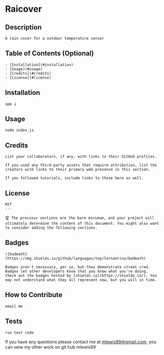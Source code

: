 # Raicover

## Description
    
    A rain cover for a outdoor temperature sensor
    
## Table of Contents (Optional)
    
    - [Installation](#installation)
    - [Usage](#usage)
    - [Credits](#credits)
    - [License](#license)
    
## Installation
    
    npm i
    
## Usage
    
    node index.js
    
## Credits
    
    List your collaborators, if any, with links to their GitHub profiles.
    
    If you used any third-party assets that require attribution, list the creators with links to their primary web presence in this section.
    
    If you followed tutorials, include links to those here as well.
    
## License
    
    MIT
    ---
    
    🏆 The previous sections are the bare minimum, and your project will ultimately determine the content of this document. You might also want to consider adding the following sections.
    
## Badges
    
    ![badmath](https://img.shields.io/github/languages/top/lernantino/badmath)
    
    Badges aren't necessary, per se, but they demonstrate street cred. Badges let other developers know that you know what you're doing. Check out the badges hosted by [shields.io](https://shields.io/). You may not understand what they all represent now, but you will in time.
    
## How to Contribute
    
    email me

## Tests
    
    run test code
    
If you have any questions please contact me at mlewis89@gmail.com, you can veiw my other work on git hub mlewis89